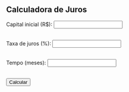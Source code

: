 <h2>Calculadora de Juros</h2>
<label>Capital inicial (R$):</label>
<input type="number" id="capital"><br><br>

<label>Taxa de juros (%):</label>
<input type="number" id="taxa"><br><br>

<label>Tempo (meses):</label>
<input type="number" id="tempo"><br><br>

<button onclick="calcularJuros()">Calcular</button>

<p id="resultado"></p>

<script>
function calcularJuros() {
    let capital = parseFloat(document.getElementById("capital").value);
    let taxa = parseFloat(document.getElementById("taxa").value) / 100;
    let tempo = parseInt(document.getElementById("tempo").value);

    // Juros Compostos
    let montante = capital * Math.pow((1 + taxa), tempo);
    let juros = montante - capital;

    document.getElementById("resultado").innerHTML = 
        `Montante final: R$ ${montante.toFixed(2)} <br>
         Juros acumulados: R$ ${juros.toFixed(2)}`;
}
</script>
